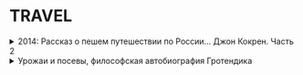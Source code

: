 
# TRAVEL

<details>
  <summary> 2014: Рассказ о пешем путешествии по России... Джон Кокрен. Часть 2   </summary>
    - http://prochital.blogspot.com/2014/04/2.html <br>
    -  Продажность уважают во всех уголках света <br>
    - На Урале и уровень жизни не тот, что в Европе. Крепостные рабочие, работающие у богатого хозяина, могу получать очень неплохие деньги. Скажем, на екатеринбургских заводах Яковлева, по словам Кокрена, бригадир (overseer) получает до двух тысяч фунтов в год!<br>
    - Тобольск благодаря этому обстоятельству оказывается цивилизованным и высокообразованным городом<br>
</details>
 
<details>
  <summary> Урожаи и посевы, философская автобиография Гротендика  </summary>
    - http://prochital.blogspot.com/2014/ <br>
</details>
 
 
 
 
[]()<br>
[]()<br>
[]()<br>
[]()<br>
[]()<br>

